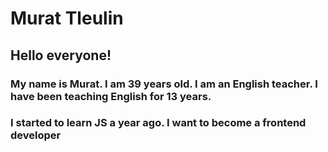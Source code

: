# Murat Tleulin
## Hello everyone!
### My name is Murat. I am 39 years old. I am an English teacher. I have been teaching English for 13 years.
### I started to learn JS a year ago. I want to become a frontend developer